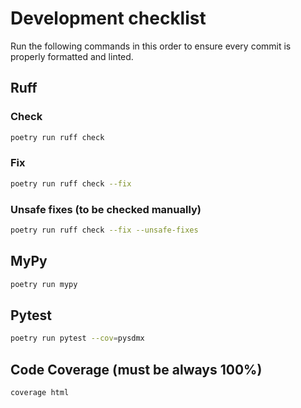 # Development checklist

Run the following commands in this order to ensure every commit is properly formatted and linted.

## Ruff

### Check
```bash
poetry run ruff check
```

### Fix
```bash
poetry run ruff check --fix
```

### Unsafe fixes (to be checked manually)
```bash
poetry run ruff check --fix --unsafe-fixes
```

## MyPy

```bash
poetry run mypy
```

## Pytest

```bash
poetry run pytest --cov=pysdmx
```

## Code Coverage (must be always 100%)

```bash
coverage html
```
